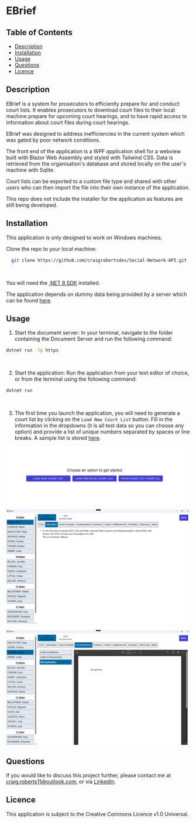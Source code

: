 # EBrief

## Table of Contents

- [Description](#description)
- [Installation](#installation)
- [Usage](#usage)
- [Questions](#questions)
- [Licence](#licence)

## Description

EBrief is a system for prosecutors to efficiently prepare for and conduct court lists. It enables prosecutors to download court files to their local machine prepare for upcoming court hearings, and to have rapid access to information about court files during court hearings.

EBrief was designed to address inefficiencies in the current system which was gated by poor network conditions.

The front end of the application is a WPF application shell for a webview built with Blazor Web Assembly and styled with Tailwind CSS. Data is retrieved from the organisation's database and stored locally on the user's machine with Sqlite.

Court lists can be exported to a custom file type and shared with other users who can then import the file into their own instance of the application.

This repo does not include the installer for the application as features are still being developed.

## Installation

This application is only designed to work on Windows machines.

Clone the repo to your local machine:

```bash
  git clone https://github.com/craigrobertsdev/Social-Network-API.git
```

<br>

You will need the [.NET 8 SDK](https://dotnet.microsoft.com/en-us/download/dotnet/8.0) installed.

The application depends on dummy data being provided by a server which can be found [here](https://github.com/craigrobertsdev/DocumentServer).

## Usage

1. Start the document server:
   In your terminal, navigate to the folder containing the Document Server and run the following command:

```bash
dotnet run -lp https
```

  <br>

2. Start the application:
   Run the application from your text editor of choice, or from the terminal using the following command:

```bash
dotnet run
```

<br>

3. The first time you launch the application, you will need to generate a court list by clicking on the `Load New Court List` button. Fill in the information in the dropdowns (it is all test data so you can choose any option) and provide a list of unique numbers separated by spaces or line breaks. A sample list is stored [here](https://github.com/craigrobertsdev/EBrief/blob/main/sample-case-numbers.txt).

![Home screen](https://github.com/craigrobertsdev/EBrief/blob/main/Images/Home%20Screen.png)

![Information screen](https://github.com/craigrobertsdev/EBrief/blob/main/Images/Information%20screen.png)

![Correspondence screen](https://github.com/craigrobertsdev/EBrief/blob/main/Images/Correspondence%20screen.png)

## Questions

If you would like to discuss this project further, please contact me at craig.roberts11@outlook.com, or via [LinkedIn](https://www.linkedin.com/in/craig-roberts-9ba409243/).

## Licence

This application is subject to the Creative Commons Licence v1.0 Universal.

